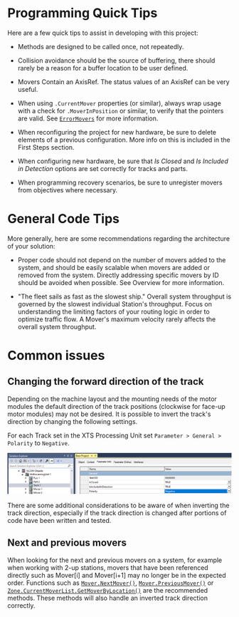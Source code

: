 
# Programming Quick Tips

Here are a few quick tips to assist in developing with this project:

- Methods are designed to be called once, not repeatedly.

- Collision avoidance should be the source of buffering, there should rarely be a reason for a buffer location to be user defined. 

- Movers Contain an AxisRef. The status values of an AxisRef can be very useful. 

- When using `.CurrentMover` properties (or similar), always wrap usage with a check for `.MoverInPosition` or similar, to verify that the pointers are valid. See [`ErrorMovers`](../CodeReference/Diagnostics/ErrorMovers.md) for more information.

- When reconfiguring the project for new hardware, be sure to delete elements of a previous configuration. More info on this is included in the First Steps section.

- When configuring new hardware, be sure that *Is Closed* and *Is Included in Detection* options are set correctly for tracks and parts.

- When programming recovery scenarios, be sure to unregister movers from objectives where necessary.

# General Code Tips

More generally, here are some recommendations regarding the architecture of your solution:

- Proper code should not depend on the number of movers added to the system, and should be easily scalable when movers are added or removed from the system. Directly addressing specific movers by ID should be avoided when possible. See Overview for more information.

- "The fleet sails as fast as the slowest ship." Overall system throughput is governed by the slowest individual Station's throughput. Focus on understanding the limiting factors of your routing logic in order to optimize traffic flow. A Mover's maximum velocity rarely affects the overall system throughput.

# Common issues

## Changing the forward direction of the track

Depending on the machine layout and the mounting needs of the motor modules the default direction of the track positions (clockwise for face-up motor modules) may not be desired. It is possible to invert the track's direction by changing the following settings.

For each Track set in the XTS Processing Unit set `Parameter > General > Polarity` to `Negative`.

![Invert Track Direction](../Images/GettingStarted/InvertDirectionTrack.png)

There are some additional considerations to be aware of when inverting the track direction, especially if the track direction is changed after portions of code have been written and tested.

## Next and previous movers

When looking for the next and previous movers on a system, for example when working with 2-up stations, movers that have been referenced directly such as Mover[i] and Mover[i+1] may no longer be in the expected order. Functions such as [`Mover.NextMover()`](../CodeReference/Objects/Mover.md#nextmover), [`Mover.PreviousMover()`](../CodeReference/Objects/Mover.md#previousmover) or [`Zone.CurrentMoverList.GetMoverByLocation()`](../CodeReference/Objects/MoverList.md#getmoverbylocation) are the recommended methods. These methods will also handle an inverted track direction correctly.